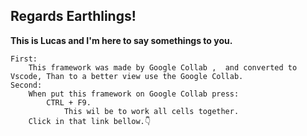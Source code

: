 ## Regards Earthlings!
**This is Lucas and I'm here to say somethings to you.**

    First:
        This framework was made by Google Collab ,  and converted to Vscode, Than to a better view use the Google Collab.
    Second:
        When put this framework on Google Collab press:
            CTRL + F9.
                This wil be to work all cells together.
        Click in that link bellow.👇